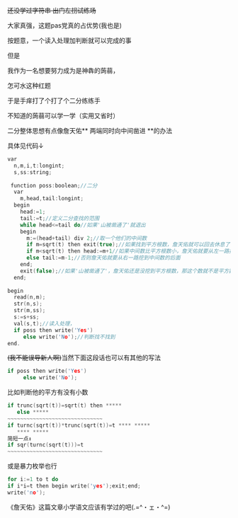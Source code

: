 ~~还没学过字符串 出门左拐试练场~~

大家真强，这题pas党真的占优势(我也是)

按题意，一个读入处理加判断就可以完成的事

但是

我作为一名想要努力成为是神犇的蒟蒻，

怎可水这种红题

于是手痒打了个打了个二分练练手

不知道的蒟蒻可以学一学（实用又省时）

二分整体思想有点像詹天佑** 两端同时向中间凿进 **的办法

具体见代码↓

```cpp
var
  n,m,i,t:longint;
  s,ss:string;
  
 function poss:boolean;//二分
  var
    m,head,tail:longint;
  begin
    head:=1;
    tail:=t;//定义二分查找的范围
    while head<=tail do//如果'山被凿通了'就退出
    begin
      m:=(head+tail) div 2;//取一个他们的中间数
      if m=sqrt(t) then exit(true);//如果找到平方根数，詹天佑就可以回去休息了
      if m<sqrt(t) then head:=m+1//如果中间数比平方根数小，詹天佑就要从左一路挖到中间数的前面
      else tail:=m-1;//否则詹天佑就要从右一路挖到中间数的后面
    end;
    exit(false);//如果'山被凿通了'，詹天佑还是没挖到平方根数，那这个数就不是平方数
  end;
  
begin
  read(n,m);
  str(n,s);
  str(m,ss);
  s:=s+ss;
  val(s,t);//读入处理，
  if poss then write('Yes')
     else write('No');//判断找不找到
end.
```
~~(我不能误导新人啊)~~当然下面这段话也可以有其他的写法
```cpp
if poss then write('Yes')
     else write('No');
```
比如判断他的平方有没有小数
```cpp
if trunc(sqrt(t))=sqrt(t) then *****
   else *****
~~~~~~~~~~~~~~~~~~~~~~~~~~~~~~
if turnc(sqrt(t))*trunc(sqrt(t))=t **** *****
   **** *****
简短一点↕
if sqr(turnc(sqrt(t)))=t
~~~~~~~~~~~~~~~~~~~~~~~~~~~~~~
```
或是暴力枚举也行
```cpp
for i:=1 to t do
if i*i=t then begin write('yes');exit;end;
write('no');
```
《詹天佑》这篇文章小学语文应该有学过的吧(.=^・ェ・^=)